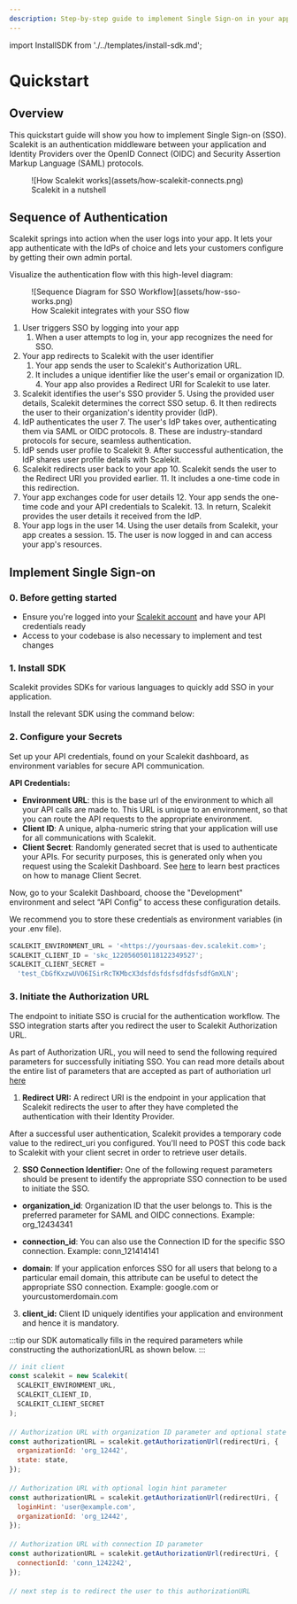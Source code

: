 ```yaml
---
description: Step-by-step guide to implement Single Sign-on in your application using Scalekit's APIs
---
```


import InstallSDK from './../templates/install-sdk.md';

# Quickstart

## Overview

This quickstart guide will show you how to implement Single Sign-on (SSO). Scalekit is an authentication middleware between your application and Identity Providers over the OpenID Connect (OIDC) and Security Assertion Markup Language (SAML) protocols.

<figure>![How Scalekit works](assets/how-scalekit-connects.png)
<figcaption>Scalekit in a nutshell</figcaption></figure>

## Sequence of Authentication

Scalekit springs into action when the user logs into your app. It lets your app authenticate with the IdPs of choice and lets your customers configure by getting their own admin portal.

Visualize the authentication flow with this high-level diagram:

<figure>![Sequence Diagram for SSO Workflow](assets/how-sso-works.png)
<figcaption>How Scalekit integrates with your SSO flow</figcaption></figure>

1. User triggers SSO by logging into your app
   1. When a user attempts to log in, your app recognizes the need for SSO.
2. Your app redirects to Scalekit with the user identifier
   1. Your app sends the user to Scalekit's Authorization URL.
   2. It includes a unique identifier like the user's email or organization ID. 4. Your app also provides a Redirect URI for Scalekit to use later.
3. Scalekit identifies the user's SSO provider 5. Using the provided user details, Scalekit determines the correct SSO setup. 6. It then redirects the user to their organization's identity provider (IdP).
4. IdP authenticates the user 7. The user's IdP takes over, authenticating them via SAML or OIDC protocols. 8. These are industry-standard protocols for secure, seamless authentication.
5. IdP sends user profile to Scalekit 9. After successful authentication, the IdP shares user profile details with Scalekit.
6. Scalekit redirects user back to your app 10. Scalekit sends the user to the Redirect URI you provided earlier. 11. It includes a one-time code in this redirection.
7. Your app exchanges code for user details 12. Your app sends the one-time code and your API credentials to Scalekit. 13. In return, Scalekit provides the user details it received from the IdP.
8. Your app logs in the user 14. Using the user details from Scalekit, your app creates a session. 15. The user is now logged in and can access your app's resources.

## Implement Single Sign-on

### 0. Before getting started

- Ensure you're logged into your [Scalekit account](https://app.scalekit.com) and have your API credentials ready
- Access to your codebase is also necessary to implement and test changes

### 1. Install SDK

Scalekit provides SDKs for various languages to quickly add SSO in your application.

Install the relevant SDK using the command below:

<InstallSDK />

### 2. Configure your Secrets

Set up your API credentials, found on your Scalekit dashboard, as environment variables for secure API communication.

**API Credentials:**

- **Environment URL**: this is the base url of the environment to which all your API calls are made to. This URL is unique to an environment, so that you can route the API requests to the appropriate environment.
- **Client ID**: A unique, alpha-numeric string that your application will use for all communications with Scalekit.
- **Client Secret**: Randomly generated secret that is used to authenticate your APIs. For security purposes, this is generated only when you request using the Scalekit Dashboard. See [here](/docs/best-practices/manage-client-secrets.md) to learn best practices on how to manage Client Secret.

Now, go to your Scalekit Dashboard, choose the "Development" environment and select “API Config” to access these configuration details.

We recommend you to store these credentials as environment variables (in your .env file).

```jsx title=".env"
SCALEKIT_ENVIRONMENT_URL = '<https://yoursaas-dev.scalekit.com>';
SCALEKIT_CLIENT_ID = 'skc_122056050118122349527';
SCALEKIT_CLIENT_SECRET =
  'test_CbGfKxzwUVO6ISirRcTKMbcX3dsfdsfdsfsdfdsfsdfGmXLN';
```

### 3. Initiate the Authorization URL

The endpoint to initiate SSO is crucial for the authentication workflow. The SSO integration starts after you redirect the user to Scalekit Authorization URL.

As part of Authorization URL, you will need to send the following required parameters for successfully initiating SSO. You can read more details about the entire list of parameters that are accepted as part of authoriation url <a href="/best-practices/authorization-url" target="_blank">here</a>

1. **Redirect URI:** A redirect URI is the endpoint in your application that Scalekit redirects the user to after they have completed the authentication with their Identity Provider.

After a successful user authentication, Scalekit provides a temporary code value to the redirect_uri you configured. You'll need to POST this code back to Scalekit with your client secret in order to retrieve user details.

2. **SSO Connection Identifier:** One of the following request parameters should be present to identify the appropriate SSO connection to be used to initiate the SSO.

- **<SimpleCode>organization_id</SimpleCode>**: Organization ID that the user belongs to. This is the preferred parameter for SAML and OIDC connections. Example: <SimpleCode>org_12434341</SimpleCode>

- **<SimpleCode>connection_id</SimpleCode>**: You can also use the Connection ID for the specific SSO connection. Example: <SimpleCode>conn_121414141</SimpleCode>

- **<SimpleCode>domain</SimpleCode>**: If your application enforces SSO for all users that belong to a particular email domain, this attribute can be useful to detect the appropriate SSO connection. Example: <SimpleCode>google.com or yourcustomerdomain.com</SimpleCode>

3. **client_id:** Client ID uniquely identifies your application and environment and hence it is mandatory.

:::tip
our SDK automatically fills in the required parameters while constructing the authorizationURL as shown below.
:::
<Tabs groupId="tech-stack">
<TabItem value="nodejs" label="Node.js">

```javascript showLineNumbers
// init client
const scalekit = new Scalekit(
  SCALEKIT_ENVIRONMENT_URL,
  SCALEKIT_CLIENT_ID,
  SCALEKIT_CLIENT_SECRET
);

// Authorization URL with organization ID parameter and optional state parameter
const authorizationURL = scalekit.getAuthorizationUrl(redirectUri, {
  organizationId: 'org_12442',
  state: state,
});

// Authorization URL with optional login hint parameter
const authorizationURL = scalekit.getAuthorizationUrl(redirectUri, {
  loginHint: 'user@example.com',
  organizationId: 'org_12442',
});

// Authorization URL with connection ID parameter
const authorizationURL = scalekit.getAuthorizationUrl(redirectUri, {
  connectionId: 'conn_1242242',
});

// next step is to redirect the user to this authorizationURL
```

</TabItem>
<!-- <TabItem value="py" label="Python">

```python
# write python code here
```

</TabItem>
<TabItem value="golang" label="Go">

```go
// write go code here
```

</TabItem> -->
</Tabs>

### 4. Fetch User Details

After Scalekit completes SSO authentication, it sends a unique authorization code to the redirect_uri that is sent as part of the authorization URL above. You will need to send this `code` and `redirect_uri` to get the authenticated user's profile information.

<Tabs groupId="tech-stack">
<TabItem value="nodejs" label="Node.js">

```javascript showLineNumbers
const {
  code,
  error,
  error_description,
  idp_initiated_login,
  connection_id,
  relay_state,
} = req.query;

if (error) {
  // handle errors
}

// check if this is an idp initiated login
if (idp_initiated_login && idp_initiated_login === 'success') {
  // handle idp initiated login
  const authorizationURL = scalekit.getAuthorizationUrl(redirectUri, {
    connectionId: connection_id,
    ...(relay_state && { state: relay_state }), // optionally pass relay state as state parameter
  });

  // next step is to redirect the user to this authorizationURL
}

// if there are no errors and if this is not an IdP initiated SSO, then authenticate with the code
const res = await sc.authenticateWithCode({
  code: code,
  redirectUri: redirectUri,
});

// res.user has the authenticated user's details
const userEmail = res.user.email;

// next step is to create a session for this user and allow access to your application resources
```

</TabItem>
<!-- <TabItem value="py" label="Python">

<CodeBlock language="python">
 {`# write python code here`}
</CodeBlock>

</TabItem>
<TabItem value="golang" label="Go">

```go
// write go code here
```

</TabItem> -->
</Tabs>

## Onboarding Enterprise Customers

Once SSO is implemented, you’ll want to thoroughly test the setup and go through a production checklist to ensure your application is secure and ready for enterprise use.

- [Test SSO](/docs/single-sign-on/testing-sso.md)
- [Production Check-list](/docs/single-sign-on/golive-checklist.md)

Explore more. Check out:

- [Node.js SDK](https://github.com/scalekit-inc/scalekit-sdk-node) - Reference the SDK used in this guide for a deep dive into its capabilities
- [Sample Next JS App](https://github.com/scalekit-inc/scalekit-nextjs-example) - Download and explore a fully functional sample app to jumpstart your implementation

Now that you have a working SSO integration with Scalekit, you're ready to provide a seamless authentication experience for your users. Happy coding!
